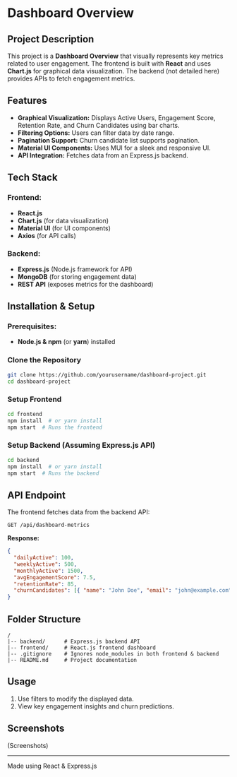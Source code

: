 # Dashboard Overview

## Project Description
This project is a **Dashboard Overview** that visually represents key metrics related to user engagement. The frontend is built with **React** and uses **Chart.js** for graphical data visualization. The backend (not detailed here) provides APIs to fetch engagement metrics.

## Features
- **Graphical Visualization:** Displays Active Users, Engagement Score, Retention Rate, and Churn Candidates using bar charts.
- **Filtering Options:** Users can filter data by date range.
- **Pagination Support:** Churn candidate list supports pagination.
- **Material UI Components:** Uses MUI for a sleek and responsive UI.
- **API Integration:** Fetches data from an Express.js backend.

## Tech Stack
### Frontend:
- **React.js**
- **Chart.js** (for data visualization)
- **Material UI** (for UI components)
- **Axios** (for API calls)

### Backend:
- **Express.js** (Node.js framework for API)
- **MongoDB** (for storing engagement data)
- **REST API** (exposes metrics for the dashboard)

## Installation & Setup
### Prerequisites:
- **Node.js & npm** (or **yarn**) installed

### Clone the Repository
```sh
git clone https://github.com/yourusername/dashboard-project.git
cd dashboard-project
```

### Setup Frontend
```sh
cd frontend
npm install  # or yarn install
npm start  # Runs the frontend 
```

### Setup Backend (Assuming Express.js API)
```sh
cd backend
npm install  # or yarn install
npm start  # Runs the backend 
```

## API Endpoint
The frontend fetches data from the backend API:
```
GET /api/dashboard-metrics
```
**Response:**
```json
{
  "dailyActive": 100,
  "weeklyActive": 500,
  "monthlyActive": 1500,
  "avgEngagementScore": 7.5,
  "retentionRate": 85,
  "churnCandidates": [{ "name": "John Doe", "email": "john@example.com", "engagementScore": 3.2 }]
}
```

## Folder Structure
```
/
|-- backend/      # Express.js backend API
|-- frontend/     # React.js frontend dashboard
|-- .gitignore    # Ignores node_modules in both frontend & backend
|-- README.md     # Project documentation
```

## Usage
1. Use filters to modify the displayed data.
2. View key engagement insights and churn predictions.

## Screenshots
(Screenshots)

---
Made using React & Express.js

